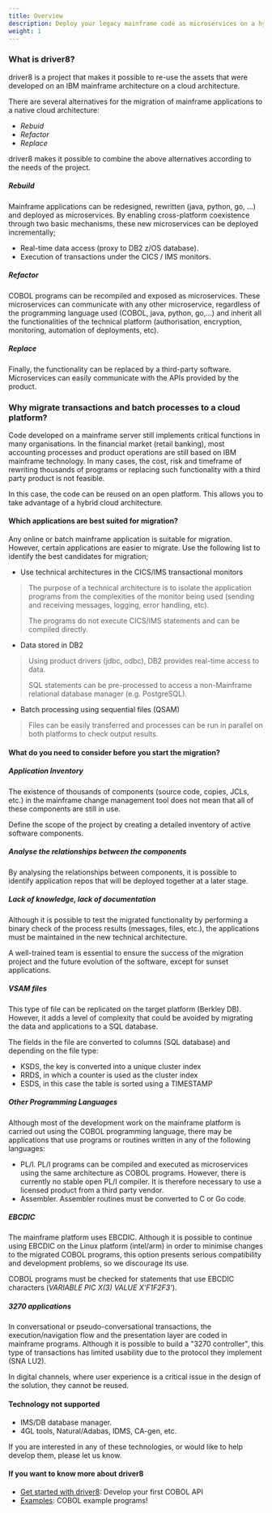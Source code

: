 ```yaml
---
title: Overview
description: Deploy your legacy mainframe code as microservices on a hybrid cloud architecture.
weight: 1
---
```


### What is driver8?

driver8 is a project that makes it possible to re-use the assets that were developed on an IBM mainframe architecture on a cloud architecture. 

There are several alternatives for the migration of mainframe applications to a native cloud architecture:

* _Rebuid_
* _Refactor_
* _Replace_

driver8 makes it possible to combine the above alternatives according to the needs of the project.

##### Rebuild

Mainframe applications can be redesigned, rewritten (java, python, go, ...) and deployed as microservices. 
By enabling cross-platform coexistence through two basic mechanisms, these new microservices can be deployed incrementally;

* Real-time data access (proxy to DB2 z/OS database).
* Execution of transactions under the CICS / IMS monitors.

##### Refactor

COBOL programs can be recompiled and exposed as microservices. 
These microservices can communicate with any other microservice, regardless of the programming language used (COBOL, java, python, go,...) and inherit all the functionalities of the technical platform (authorisation, encryption, monitoring, automation of deployments, etc).

##### Replace

Finally, the functionality can be replaced by a third-party software. Microservices can easily communicate with the APIs provided by the product.

### Why migrate transactions and batch processes to a cloud platform?

Code developed on a mainframe server still implements critical functions in many organisations. In the financial market (retail banking), most accounting processes and product operations are still based on IBM mainframe technology.
In many cases, the cost, risk and timeframe of rewriting thousands of programs or replacing such functionality with a third party product is not feasible.

In this case, the code can be reused on an open platform. This allows you to take advantage of a hybrid cloud architecture.

#### Which applications are best suited for migration?

Any online or batch mainframe application is suitable for migration. However, certain applications are easier to migrate. 
Use the following list to identify the best candidates for migration;

* Use technical architectures in the CICS/IMS transactional monitors

>The purpose of a technical architecture is to isolate the application programs from the complexities of the monitor being used (sending and receiving messages, logging, error handling, etc).
>
>The programs do not execute CICS/IMS statements and can be compiled directly.

* Data stored in DB2

>Using product drivers (jdbc, odbc), DB2 provides real-time access to data. 
>
>SQL statements can be pre-processed to access a non-Mainframe relational database manager (e.g. PostgreSQL).

* Batch processing using sequential files (QSAM)

> Files can be easily transferred and processes can be run in parallel on both platforms to check output results.


#### What do you need to consider before you start the migration?
 
##### Application Inventory

The existence of thousands of components (source code, copies, JCLs, etc.) in the mainframe change management tool does not mean that all of these components are still in use. 

Define the scope of the project by creating a detailed inventory of active software components.

##### Analyse the relationships between the components 

By analysing the relationships between components, it is possible to identify application repos that will be deployed together at a later stage.

##### Lack of knowledge, lack of documentation

Although it is possible to test the migrated functionality by performing a binary check of the process results (messages, files, etc.), the applications must be maintained in the new technical architecture. 

A well-trained team is essential to ensure the success of the migration project and the future evolution of the software, except for sunset applications.

##### VSAM files

This type of file can be replicated on the target platform (Berkley DB). However, it adds a level of complexity that could be avoided by migrating the data and applications to a SQL database. 

The fields in the file are converted to columns (SQL database) and depending on the file type:

* KSDS, the key is converted into a unique cluster index
* RRDS, in which a counter is used as the cluster index
* ESDS, in this case the table is sorted using a TIMESTAMP

##### Other Programming Languages

Although most of the development work on the mainframe platform is carried out using the COBOL programming language, there may be applications that use programs or routines written in any of the following languages:

* PL/I. PL/I programs can be compiled and executed as microservices using the same architecture as COBOL programs. However, there is currently no stable open PL/I compiler. 
It is therefore necessary to use a licensed product from a third party vendor.
* Assembler. Assembler routines must be converted to C or Go code.

##### EBCDIC

The mainframe platform uses EBCDIC. Although it is possible to continue using EBCDIC on the Linux platform (intel/arm) in order to minimise changes to the migrated COBOL programs, this option presents serious compatibility and development problems, so we discourage its use.

COBOL programs must be checked for statements that use EBCDIC characters (_VARIABLE PIC X(3) VALUE X'F1F2F3'_).

##### 3270 applications

In conversational or pseudo-conversational transactions, the execution/navigation flow and the presentation layer are coded in mainframe programs. Although it is possible to build a "3270 controller", this type of transactions has limited usability due to the protocol they implement (SNA LU2). 

In digital channels, where user experience is a critical issue in the design of the solution, they cannot be reused. 


#### Technology not supported

* IMS/DB database manager. 
* 4GL tools, Natural/Adabas, IDMS, CA-gen, etc.

If you are interested in any of these technologies, or would like to help develop them, please let us know.

#### If you want to know more about driver8

* [Get started with driver8](/docs/2-getting-started/): Develop your first COBOL API
* [Examples](/docs/3-examples/): COBOL example programs!

